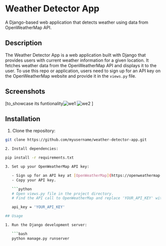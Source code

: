 # Weather Detector App

A Django-based web application that detects weather using data from OpenWeatherMap API.

## Description

The Weather Detector App is a web application built with Django that provides users with current weather information for a given location. It fetches weather data from the OpenWeatherMap API and displays it to the user. To use this repo or application, users need to sign up for an API key on the OpenWeatherMap website and provide it in the `views.py` file.

## Screenshots

[to_showcase its funtionality![we1](https://github.com/pkrnganesh/weatherdetector/assets/144223747/22642730-9952-4f15-8c40-c34acb387e36)
![we2](https://github.com/pkrnganesh/weatherdetector/assets/144223747/4efdb52b-70cc-434f-83a2-3886de701467)
]

## Installation

1. Clone the repository:

```bash
git clone https://github.com/myusername/weather-detector-app.git

2. Install dependencies:

pip install -r requirements.txt

3. Set up your OpenWeatherMap API key:

   - Sign up for an API key at [OpenWeatherMap](https://openweathermap.org/).
   - Copy your API key.

   ```python
   # Open views.py file in the project directory.
   # Find the API call to OpenWeatherMap and replace 'YOUR_API_KEY' with your actual API key:

   api_key = 'YOUR_API_KEY'

## Usage

1. Run the Django development server:

   ```bash
   python manage.py runserver
